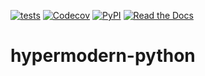 [![tests](https://github.com/cjolowicz/hypermodern-python/workflows/tests/badge.svg)](https://github.com/cjolowicz/hypermodern-python/actions?workflow=tests)
[![Codecov](https://codecov.io/gh/cjolowicz/hypermodern-python/branch/master/graph/badge.svg)](https://codecov.io/gh/cjolowicz/hypermodern-python)
[![PyPI](https://img.shields.io/pypi/v/hypermodern-python.svg)](https://pypi.org/project/hypermodern-python/)
[![Read the Docs](https://readthedocs.org/projects/hypermodern-python/badge/)](https://hypermodern-python.readthedocs.io/)

# hypermodern-python
